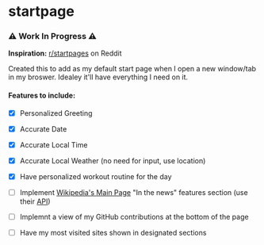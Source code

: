 # startpage

### ⚠️ Work In Progress ⚠️
**Inspiration:** <a href="https://www.reddit.com/r/startpages/">r/startpages</a> on Reddit

Created this to add as my default start page when I open a new window/tab in my broswer. Idealey it'll have everything I need on it.

#### Features to include:
- [x] Personalized Greeting

- [x] Accurate Date

- [x] Accurate Local Time

- [x] Accurate Local Weather (no need for input, use location)

- [x] Have personalized workout routine for the day

- [ ] Implement <a href="https://en.m.wikipedia.org/wiki/Main_Page">Wikipedia's Main Page</a> "In the news" features section (use their <a href="https://api.wikimedia.org/wiki/API_reference/Feed/Featured_content">API</a>)

- [ ] Implemnt a view of my GitHub contributions at the bottom of the page

- [ ] Have my most visited sites shown in designated sections 
